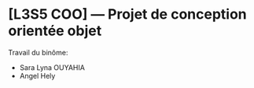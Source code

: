 # [L3S5 COO] — Projet de conception orientée objet

Travail du binôme:

- Sara Lyna OUYAHIA
- Angel Hely

